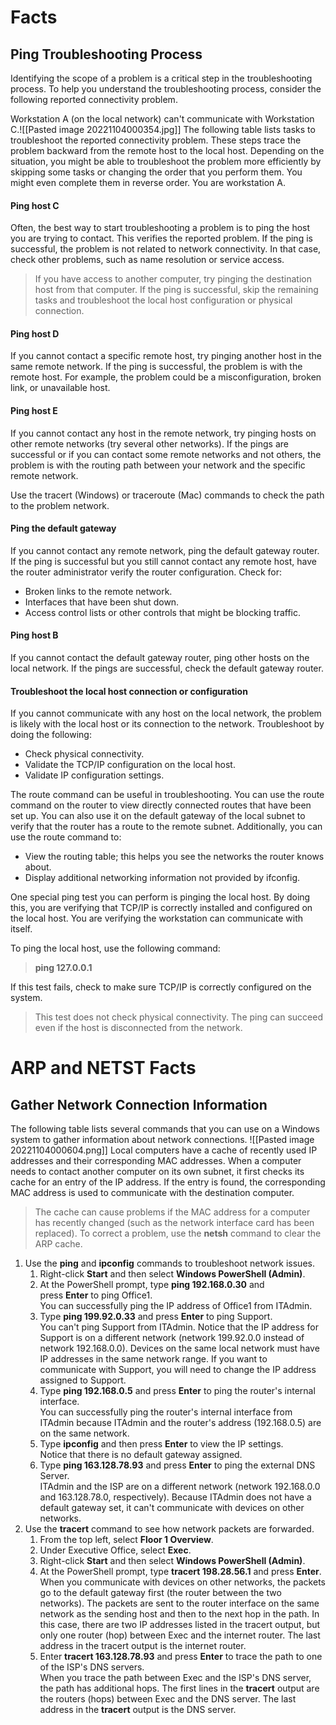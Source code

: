 # Facts
## Ping Troubleshooting Process

Identifying the scope of a problem is a critical step in the troubleshooting process. To help you understand the troubleshooting process, consider the following reported connectivity problem.

Workstation A (on the local network) can't communicate with Workstation C.![[Pasted image 20221104000354.jpg]]
The following table lists tasks to troubleshoot the reported connectivity problem. These steps trace the problem backward from the remote host to the local host. Depending on the situation, you might be able to troubleshoot the problem more efficiently by skipping some tasks or changing the order that you perform them. You might even complete them in reverse order. You are workstation A.
#### Ping host C
Often, the best way to start troubleshooting a problem is to ping the host you are trying to contact. This verifies the reported problem. If the ping is successful, the problem is not related to network connectivity. In that case, check other problems, such as name resolution or service access.

> If you have access to another computer, try pinging the destination host from that computer. If the ping is successful, skip the remaining tasks and troubleshoot the local host configuration or physical connection.

#### Ping host D
If you cannot contact a specific remote host, try pinging another host in the same remote network. If the ping is successful, the problem is with the remote host. For example, the problem could be a misconfiguration, broken link, or unavailable host.

#### Ping host E
If you cannot contact any host in the remote network, try pinging hosts on other remote networks (try several other networks). If the pings are successful or if you can contact some remote networks and not others, the problem is with the routing path between your network and the specific remote network.  
  
Use the tracert (Windows) or traceroute (Mac) commands to check the path to the problem network.

#### Ping the default gateway
If you cannot contact any remote network, ping the default gateway router. If the ping is successful but you still cannot contact any remote host, have the router administrator verify the router configuration. Check for:

-   Broken links to the remote network.
-   Interfaces that have been shut down.
-   Access control lists or other controls that might be blocking traffic.

#### Ping host B
If you cannot contact the default gateway router, ping other hosts on the local network. If the pings are successful, check the default gateway router.

#### Troubleshoot the local host connection or configuration
If you cannot communicate with any host on the local network, the problem is likely with the local host or its connection to the network. Troubleshoot by doing the following:

-   Check physical connectivity.
-   Validate the TCP/IP configuration on the local host.
-   Validate IP configuration settings.

The route command can be useful in troubleshooting. You can use the route command on the router to view directly connected routes that have been set up. You can also use it on the default gateway of the local subnet to verify that the router has a route to the remote subnet. Additionally, you can use the route command to:

-   View the routing table; this helps you see the networks the router knows about.
-   Display additional networking information not provided by ifconfig.

One special ping test you can perform is pinging the local host. By doing this, you are verifying that TCP/IP is correctly installed and configured on the local host. You are verifying the workstation can communicate with itself.

To ping the local host, use the following command:

> **ping 127.0.0.1**

If this test fails, check to make sure TCP/IP is correctly configured on the system.

> This test does not check physical connectivity. The ping can succeed even if the host is disconnected from the network.



# ARP and NETST Facts
## Gather Network Connection Information

The following table lists several commands that you can use on a Windows system to gather information about network connections.
![[Pasted image 20221104000604.png]]
Local computers have a cache of recently used IP addresses and their corresponding MAC addresses. When a computer needs to contact another computer on its own subnet, it first checks its cache for an entry of the IP address. If the entry is found, the corresponding MAC address is used to communicate with the destination computer.

> The cache can cause problems if the MAC address for a computer has recently changed (such as the network interface card has been replaced). To correct a problem, use the **netsh** command to clear the ARP cache.


1.  Use the **ping** and **ipconfig** commands to troubleshoot network issues.
    1.  Right-click **Start** and then select **Windows PowerShell (Admin)**.
    2.  At the PowerShell prompt, type **ping 192.168.0.30** and press **Enter** to ping Office1.  
        You can successfully ping the IP address of Office1 from ITAdmin.
    3.  Type **ping 199.92.0.33** and press **Enter** to ping Support.  
        You can't ping Support from ITAdmin. Notice that the IP address for Support is on a different network (network 199.92.0.0 instead of network 192.168.0.0). Devices on the same local network must have IP addresses in the same network range. If you want to communicate with Support, you will need to change the IP address assigned to Support.
    4.  Type **ping 192.168.0.5** and press **Enter** to ping the router's internal interface.  
        You can successfully ping the router's internal interface from ITAdmin because ITAdmin and the router's address (192.168.0.5) are on the same network.
    5.  Type **ipconfig** and then press **Enter** to view the IP settings.  
        Notice that there is no default gateway assigned.
    6.  Type **ping 163.128.78.93** and press **Enter** to ping the external DNS Server.  
        ITAdmin and the ISP are on a different network (network 192.168.0.0 and 163.128.78.0, respectively). Because ITAdmin does not have a default gateway set, it can't communicate with devices on other networks.
2.  Use the **tracert** command to see how network packets are forwarded.
    1.  From the top left, select **Floor 1 Overview**.
    2.  Under Executive Office, select **Exec**.
    3.  Right-click **Start** and then select **Windows PowerShell (Admin)**.
    4.  At the PowerShell prompt, type **tracert 198.28.56.1** and press **Enter**.  
        When you communicate with devices on other networks, the packets go to the default gateway first (the router between the two networks). The packets are sent to the router interface on the same network as the sending host and then to the next hop in the path. In this case, there are two IP addresses listed in the tracert output, but only one router (hop) between Exec and the internet router. The last address in the tracert output is the internet router.
    5.  Enter **tracert 163.128.78.93** and press **Enter** to trace the path to one of the ISP's DNS servers.  
        When you trace the path between Exec and the ISP's DNS server, the path has additional hops. The first lines in the **tracert** output are the routers (hops) between Exec and the DNS server. The last address in the **tracert** output is the DNS server.